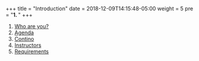 +++
title = "Introduction"
date = 2018-12-09T14:15:48-05:00
weight = 5
pre = "<b>1. </b>"
+++


1. [Who are you?](introduction/index.html)
2. [Agenda](agenda/index.html)
3. [Contino](contino/index.html)
4. [Instructors](whoami/index.html)
5. [Requirements](introduction/requirements/index.html)

